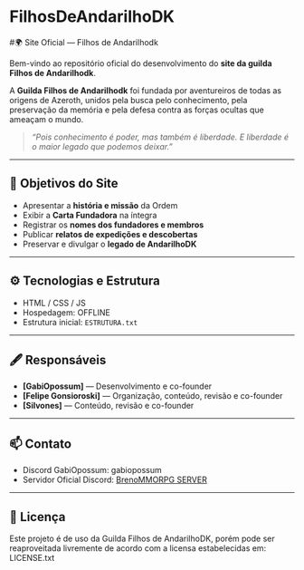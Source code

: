 # FilhosDeAndarilhoDK

#🌍 Site Oficial — Filhos de Andarilhodk

Bem-vindo ao repositório oficial do desenvolvimento do **site da guilda Filhos de Andarilhodk**.

A **Guilda Filhos de Andarilhodk** foi fundada por aventureiros de todas as origens de Azeroth,
unidos pela busca pelo conhecimento, pela preservação da memória e pela defesa contra as forças
ocultas que ameaçam o mundo.

> *“Pois conhecimento é poder, mas também é liberdade. E liberdade é o maior legado que podemos deixar.”*

---

## 📖 Objetivos do Site

- Apresentar a **história e missão** da Ordem
- Exibir a **Carta Fundadora** na íntegra
- Registrar os **nomes dos fundadores e membros**
- Publicar **relatos de expedições e descobertas**
- Preservar e divulgar o **legado de AndarilhoDK**

---

## ⚙️ Tecnologias e Estrutura

- HTML / CSS / JS
- Hospedagem: OFFLINE
- Estrutura inicial: `ESTRUTURA.txt`

---

## 🖋️ Responsáveis

- **[GabiOpossum]** — Desenvolvimento e co-founder
- **[Felipe Gonsioroski]** — Organização, conteúdo, revisão e co-founder
- **[Silvones]** — Conteúdo, revisão e co-founder

---

## 📫 Contato

- Discord GabiOpossum: gabiopossum
- Servidor Oficial Discord: [BrenoMMORPG SERVER](discord.gg/V6bbGWVb7B)

---

## 📜 Licença

Este projeto é de uso da Guilda Filhos de AndarilhoDK, porém pode ser reaproveitada livremente de acordo
com a licensa estabelecidas em: LICENSE.txt
